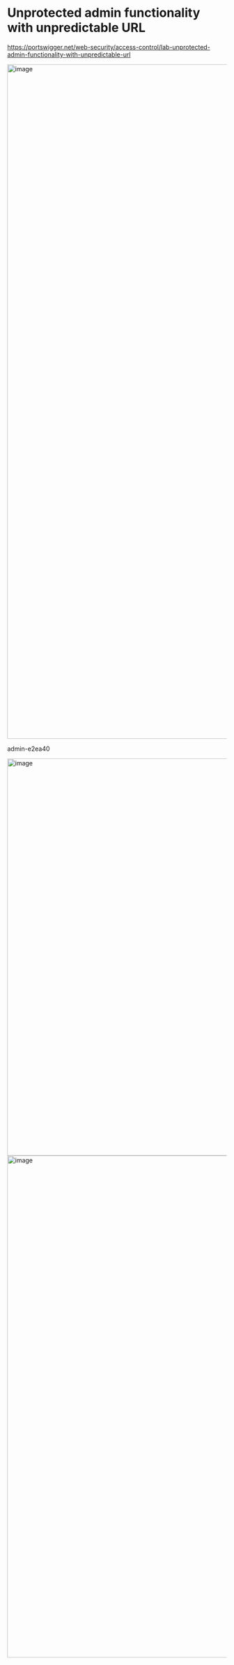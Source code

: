 # Unprotected admin functionality with unpredictable URL

https://portswigger.net/web-security/access-control/lab-unprotected-admin-functionality-with-unpredictable-url

<img width="2879" height="1544" alt="image" src="https://github.com/user-attachments/assets/55ffabcc-66ff-4511-8411-15d819ad531c" />

admin-e2ea40

<img width="2544" height="909" alt="image" src="https://github.com/user-attachments/assets/3138d48f-7957-445d-8497-98eb736a7303" />

<img width="2441" height="1149" alt="image" src="https://github.com/user-attachments/assets/6c63ccc3-64a6-472d-a464-b7354abff2fa" />


